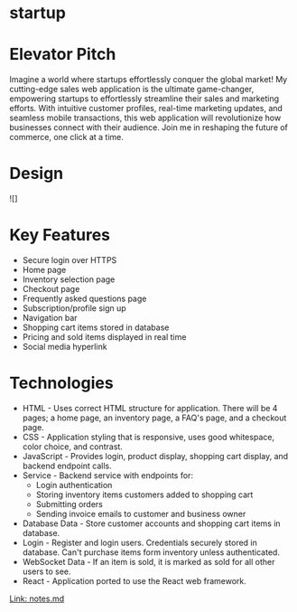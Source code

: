 # startup

# Elevator Pitch
Imagine a world where startups effortlessly conquer the global market! My cutting-edge sales web application is the ultimate game-changer, empowering startups to effortlessly streamline their sales and marketing efforts. With intuitive customer profiles, real-time marketing updates, and seamless mobile transactions, this web application will revolutionize how businesses connect with their audience. Join me in reshaping the future of commerce, one click at a time.

# Design
![]
# Key Features
- Secure login over HTTPS
- Home page
- Inventory selection page
- Checkout page
- Frequently asked questions page
- Subscription/profile sign up
- Navigation bar
- Shopping cart items stored in database
- Pricing and sold items displayed in real time
- Social media hyperlink

# Technologies
- HTML - Uses correct HTML structure for application. There will be 4 pages; a home page, an inventory page, a FAQ's page, and a checkout page.
- CSS - Application styling that is responsive, uses good whitespace, color choice, and contrast.
- JavaScript - Provides login, product display, shopping cart display, and backend endpoint calls.
- Service - Backend service with endpoints for:
   - Login authentication
   - Storing inventory items customers added to shopping cart
   - Submitting orders
   - Sending invoice emails to customer and business owner
- Database Data - Store customer accounts and shopping cart items in database.
- Login - Register and login users. Credentials securely stored in database. Can't purchase items form inventory unless authenticated.
- WebSocket Data - If an item is sold, it is marked as sold for all other users to see.
- React - Application ported to use the React web framework.

[Link: notes.md](notes.md)
